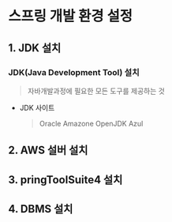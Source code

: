 # 스프링 개발 환경 설정
## 1. JDK 설치
### JDK(Java Development Tool) 설치
> 자바개발과정에 필요한 모든 도구를 제공하는 것
- JDK 사이트
  > Oracle
  > Amazone
  > OpenJDK
  > Azul
## 2. AWS 설버 설치
## 3. pringToolSuite4 설치
## 4. DBMS 설치
